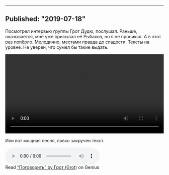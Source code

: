 ----
Published: "2019-07-18"
----
Посмотрел интервью группы Грот Дудю, послушал. Раньше, оказывается, мне уже присылал её Рыбаков, но я не проникся. А в этот раз попёрло. Мелодично, местами правда до сладости. Тексты на уровне. Не уверен, что сумел бы такие выдать.

<video width='100%' controls>
  <source src="https://radar.lv/files/Grot.mp4" type="video/mp4">
</video>  


Или вот мощная песня, ловко закручен текст.

<audio controls>
<source src='/files/ГРОТ- Поговорить.mp3'>
</audio>

<div id='rg_embed_link_4439617' class='rg_embed_link' data-song-id='4439617'>Read <a href='https://genius.com/Grot--lyrics'>“Поговорить” by Грот (Grot)</a> on Genius</div> <script crossorigin src='//genius.com/songs/4439617/embed.js'></script>

<!-- проверка -->

<!--stackedit_data:
eyJoaXN0b3J5IjpbMTQ4NTUxMTQzLC03OTc4ODUxNSwtNzY4NT
Q0MzcwLDEyNTAwODI1MzEsLTE2MTIwNTc4MjEsLTE5MTAxNjAx
MDAsLTYzMjc5NDQxNCwyOTI4MjcwMF19
-->